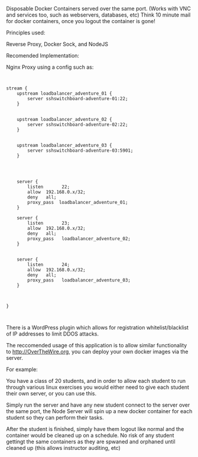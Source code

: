 Disposable Docker Containers served over the same port. 
(Works with VNC and services too, such as webservers, databases, etc) Think 10 minute mail for docker containers, once you logout the container is gone!

Principles used:

Reverse Proxy, Docker Sock, and NodeJS


Recomended Implementation:

Nginx Proxy using a config such as:

```


stream {
    upstream loadbalancer_adventure_01 {
        server sshswitchboard-adventure-01:22;
    }


    upstream loadbalancer_adventure_02 {
        server sshswitchboard-adventure-02:22;
    }


    upstream loadbalancer_adventure_03 {
        server sshswitchboard-adventure-03:5901;
    }




    server {
        listen       22;
        allow  192.168.0.x/32;
        deny   all;
        proxy_pass  loadbalancer_adventure_01;
    }

    server {
        listen       23;
        allow  192.168.0.x/32;
        deny   all;
        proxy_pass   loadbalancer_adventure_02;
    }


    server {
        listen       24;
        allow  192.168.0.x/32;
        deny   all;
        proxy_pass   loadbalancer_adventure_03;
    }



}



```




There is a WordPress plugin which allows for registration whitelist/blacklist of IP addresses to limit DDOS attacks.

The reccomended usage of this application is to allow similar functionality to http://OverTheWire.org, you can deploy your own docker images via the server. 

For example: 

You have a class of 20 students, and in order to allow each student to run through various linux exercises you would either need to give each student their own server, or you can use this. 

Simply run the server and have any new student connect to the server over the same port, the Node Server will spin up a new docker container for each student so they can perform their tasks. 

After the student is finished, simply have them logout like normal and the container would be cleaned up on a schedule. No risk of any student gettingt the same containers as they are spwaned and orphaned until cleaned up (this allows instructor auditing, etc)
